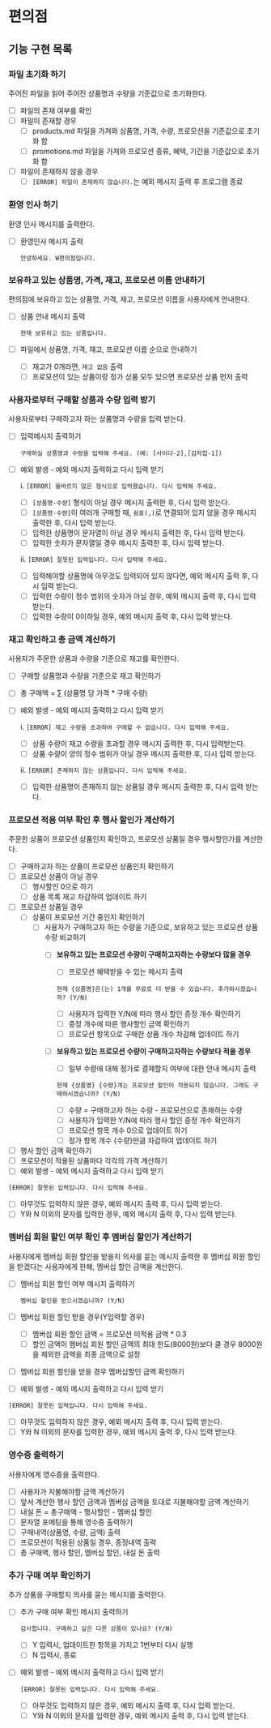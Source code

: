 # 편의점

## 기능 구현 목록

### 파일 초기화 하기
주어진 파일을 읽어 주어진 상품명과 수량을 기준값으로 초기화한다.

- [ ] 파일의 존재 여부를 확인
- [ ] 파일이 존재할 경우
  - [ ] products.md 파일을 가져와 상품명, 가격, 수량, 프로모션을 기준값으로 초기화 함
  - [ ] promotions.md 파일을 가져와 프로모션 종류, 혜택, 기간을 기준값으로 초기화 함
- [ ] 파일이 존재하지 않을 경우
  - [ ] `[ERROR] 파일이 존재하지 않습니다.`는 예외 메시지 출력 후 프로그램 종료

### 환영 인사 하기
환영 인사 메시지를 출력한다.

- [ ]  환영인사 메시지 출력

    `안녕하세요. W편의점입니다.`

### 보유하고 있는 상품명, 가격, 재고, 프로모션 이름 안내하기
편의점에 보유하고 있는 상품명, 가격, 재고, 프로모션 이름을 사용자에게 안내한다.

- [ ]  상품 안내 메시지 출력

    `현재 보유하고 있는 상품입니다.`
- [ ]  파일에서 상품명, 가격, 재고, 프로모션 이름 순으로 안내하기
    - [ ] 재고가 0개라면, `재고 없음` 출력
    - [ ] 프로모션이 있는 상품이랑 정가 상품 모두 있으면 프로모션 상품 먼저 출력

### 사용자로부터 구매할 상품과 수량 입력 받기
사용자로부터 구매하고자 하는 상품명과 수량을 입력 받는다.

- [ ]  입력메시지 출력하기

    `구매하실 상품명과 수량을 입력해 주세요. (예: [사이다-2],[감자칩-1])`
- [ ]  예외 발생 - 예외 메시지 출력하고 다시 입력 받기

   i. `[ERROR] 올바르지 않은 형식으로 입력했습니다. 다시 입력해 주세요.`
   - [ ]  `[상품명-수량]` 형식이 아닐 경우 메시지 출력한 후, 다시 입력 받는다.
   - [ ]  `[상품명-수량]`이 여러개 구매할 때, `쉼표(,)`로 연결되어 있지 않을 경우 메시지 출력한 후, 다시 입력 받는다.
   - [ ]  입력한 상품명이 문자열이 아닐 경우 메시지 출력한 후, 다시 입력 받는다.
   - [ ]  입력한 숫자가 문자열일 경우 메시지 출력한 후, 다시 입력 받는다.
   
   ii. `[ERROR] 잘못된 입력입니다. 다시 입력해 주세요.`
   - [ ]  입력해야할 상품명에 아무것도 입력되어 있지 않다면, 예외 메시지 출력 후, 다시 입력 받는다.
   - [ ]  입력한 수량이 정수 범위의 숫자가 아닐 경우, 예외 메시지 출력 후, 다시 입력 받는다.
   - [ ]  입력한 수량이 0이하일 경우, 예외 메시지 출력 후, 다시 입력 받는다.

### 재고 확인하고 총 금액 계산하기
사용자가 주문한 상품과 수량을 기준으로 재고를 확인한다.

- [ ] 구매할 상품명과 수량을 기준으로 재고 확인하기
- [ ] 총 구매액 = ∑ (상품명 당 가격 * 구매 수량)
- [ ] 예외 발생 - 예외 메시지 출력하고 다시 입력 받기 

  i. `[ERROR] 재고 수량을 초과하여 구매할 수 없습니다. 다시 입력해 주세요.`
  - [ ]  상품 수량이 재고 수량을 초과할 경우 메시지 출력한 후, 다시 입력받는다.
  - [ ]  상품 수량이 양의 정수 범위가 아닐 경우 메시지 출력한 후, 다시 입력 받는다. 
  
  ii. `[ERROR] 존재하지 않는 상품입니다. 다시 입력해 주세요.`
  - [ ]  입력한 상품명이 존재하지 않는 상품일 경우 메시지 출력한 후, 다시 입력 받는다.

### 프로모션 적용 여부 확인 후 행사 할인가 계산하기
주문한 상품이 프로모션 상품인지 확인하고, 프로모션 상품일 경우 행사할인가를 계산한다.

- [ ] 구매하고자 하는 상품이 프로모션 상품인지 확인하기
- [ ] 프로모션 상품이 아닐 경우
    - [ ]  행사할인 0으로 하기
    - [ ]  상품 목록 재고 차감하여 업데이트 하기
- [ ] 프로모션 상품일 경우
  - [ ] 상품이 프로모션 기간 중인지 확인하기
    - [ ] 사용자가 구매하고자 하는 수량을 기준으로, 보유하고 있는 프로모션 상품 수량 비교하기
      - [ ] **보유하고 있는 프로모션 수량이 구매하고자하는 수량보다 많을 경우**
        - [ ]  프로모션 혜택받을 수 있는 메시지 출력
      
          `현재 {상품명}은(는) 1개를 무료로 더 받을 수 있습니다. 추가하시겠습니까? (Y/N)`
          - [ ] 사용자가 입력한 Y/N에 따라 행사 할인 증정 개수 확인하기
          - [ ] 증정 개수에 따른 행사할인 금액 확인하기
          - [ ] 프로모션 항목으로 구매한 상품 개수 차감해 업데이트 하기
      - [ ] **보유하고 있는 프로모션 수량이 구매하고자하는 수량보다 적을 경우**
        - [ ]  일부 수량에 대해 정가로 결제할지 여부에 대한 안내 메시지 출력
     
         `현재 {상품명} {수량}개는 프로모션 할인이 적용되지 않습니다. 그래도 구매하시겠습니까? (Y/N)`
  
        - [ ]  수량 = 구매하고자 하는 수량 - 프로모션으로 존재하는 수량
        - [ ]  사용자가 입력한 Y/N에 따라 행사 할인 증정 개수 확인하기
        - [ ]  프로모션 항목 개수 0으로 업데이트 하기
        - [ ]  정가 항목 개수 {수량}만큼 차감하여 업데이트 하기
- [ ] 행사 할인 금액 확인하기 
- [ ] 프로모션이 적용된 상품마다 각각의 가격 계산하기
- [ ]  예외 발생 - 예외 메시지 출력하고 다시 입력 받기

  `[ERROR] 잘못된 입력입니다. 다시 입력해 주세요.`
  - [ ]  아무것도 입력하지 않은 경우, 예외 메시지 출력 후, 다시 입력 받는다.
  - [ ]  Y와 N 이외의 문자를 입력한 경우, 예외 메시지 출력 후, 다시 입력 받는다.

### 멤버십 회원 할인 여부 확인 후 멤버십 할인가 계산하기
사용자에게 멤버십 회원 할인을 받을지 의사를 묻는 메시지 출력한 후 멤버십 회원 할인을 받겠다는 사용자에게 한해, 멤버십 할인 금액을 계산한다.

- [ ]  멤버십 회원 할인 여부 메시지 출력하기

    `멤버십 할인을 받으시겠습니까? (Y/N)`
- [ ]  멤버십 회원 할인 받을 경우(Y입력할 경우)
    - [ ]  멤버십 회원 할인 금액 = 프로모션 미적용 금액 * 0.3
    - [ ]  할인 금액이 멤버십 회원 할인 금액의 최대 한도(8000원)보다 클 경우 8000원을 제외한 금액을 최종 금액으로 설정
- [ ]  멤버십 회원 할인을 받을 경우 멤버십할인 금액 확인하기
- [ ]  예외 발생 - 예외 메시지 출력하고 다시 입력 받기

  `[ERROR] 잘못된 입력입니다. 다시 입력해 주세요.`
   - [ ]  아무것도 입력하지 않은 경우, 예외 메시지 출력 후, 다시 입력 받는다.
   - [ ]  Y와 N 이외의 문자를 입력한 경우, 예외 메시지 출력 후, 다시 입력 받는다.

### 영수증 출력하기
사용자에게 영수증을 출력한다.

- [ ]  사용자가 지불해야할 금액 계산하기
  - [ ] 앞서 계산한 행사 할인 금액과 멤버십 금액을 토대로 지불해야할 금액 계산하기
  - [ ] 내실 돈 = 총구매액 - 행사할인 - 멤버십 할인
- [ ]  문자열 포메팅을 통해 영수증 출력하기
  - [ ] 구매내역(상품명, 수량, 금액) 출력
  - [ ] 프로모션이 적용된 상품일 경우, 증정내역 출력
  - [ ] 총 구매액, 행사 할인, 멤버십 할인, 내실 돈 출력
   
### 추가 구매 여부 확인하기
추가 상품을 구매할지 의사를 묻는 메시지를 출력한다.

- [ ]  추가 구매 여부 확인 메시지 출력하기
    
    `감사합니다. 구매하고 싶은 다른 상품이 있나요? (Y/N)`
    - [ ]  Y 입력시, 업데이트한 항목을 가지고 1번부터 다시 실행
    - [ ]  N 입력시, 종료
- [ ]  예외 발생 - 예외 메시지 출력하고 다시 입력 받기

    `[ERROR] 잘못된 입력입니다. 다시 입력해 주세요.`
    - [ ]  아무것도 입력하지 않은 경우, 예외 메시지 출력 후, 다시 입력 받는다.
    - [ ]  Y와 N 이외의 문자를 입력한 경우, 예외 메시지 출력 후, 다시 입력 받는다.